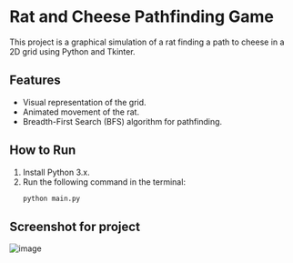 # Rat and Cheese Pathfinding Game

This project is a graphical simulation of a rat finding a path to cheese in a 2D grid using Python and Tkinter.

## Features
- Visual representation of the grid.
- Animated movement of the rat.
- Breadth-First Search (BFS) algorithm for pathfinding.

## How to Run
1. Install Python 3.x.
2. Run the following command in the terminal:
   ```bash
   python main.py

## Screenshot for project
![image](https://github.com/user-attachments/assets/b50d828c-9937-4d2b-903e-e3f4981dc358)
